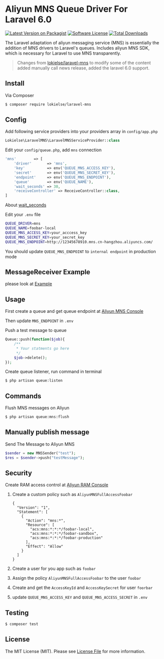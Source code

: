 # Aliyun MNS Queue Driver For Laravel 6.0

[![Latest Version on Packagist][ico-version]][link-packagist]
[![Software License][ico-license]](LICENSE.md)
[![Total Downloads][ico-downloads]][link-downloads]


The Laravel adaptation of aliyun messaging service (MNS) is essentially the addition of MNS drivers to Laravel's queues. Includes aliyun MNS SDK, which is necessary for Laravel to use MNS transparently.

 > Changes from [lokielse/laravel-mns](https://github.com/lokielse/laravel-mns) to modify some of the content added manually call news release, added the laravel 6.0 support.

## Install

Via Composer

``` bash
$ composer require lokielse/laravel-mns
```

## Config

Add following service providers into your providers array in `config/app.php`

``` php
Lokielse\LaravelMNS\LaravelMNSServiceProvider::class
```

Edit your `config/queue.php`, add `mns` connection

```php
'mns'        => [
	'driver'       => 'mns',
	'key'          => env('QUEUE_MNS_ACCESS_KEY'),
	'secret'       => env('QUEUE_MNS_SECRET_KEY'),
	'endpoint'     => env('QUEUE_MNS_ENDPOINT'),
	'queue'        => env('QUEUE_NAME'),
	'wait_seconds' => 30,
    'receiveController' => ReceiveController::class,
]
```
About [wait_seconds](https://help.aliyun.com/document_detail/35136.html)

Edit your `.env` file

```bash
QUEUE_DRIVER=mns
QUEUE_NAME=foobar-local
QUEUE_MNS_ACCESS_KEY=your_acccess_key
QUEUE_MNS_SECRET_KEY=your_secret_key
QUEUE_MNS_ENDPOINT=http://12345678910.mns.cn-hangzhou.aliyuncs.com/
```
You should update `QUEUE_MNS_ENDPOINT` to `internal endpoint` in production mode
## MessageReceiver Example

please look at [Example](ReceiveExample.php)

## Usage

First create a queue and get queue endpoint at [Aliyun MNS Console](https://mns.console.aliyun.com/)

Then update `MNS_ENDPOINT` in `.env`

Push a test message to queue

```php
Queue::push(function($job){
	/**
	 * Your statments go here
	 */
	$job->delete();
});
```

Create queue listener, run command in terminal

```bash
$ php artisan queue:listen
```
## Commands
Flush MNS messages on Aliyun

```bash
$ php artisan queue:mns:flush
```
## Manually publish message
Send The Message to Aliyun MNS

```php
$sender = new MNSSender("test");
$res = $sender->push("testMessage");
```

## Security

Create RAM access control at [Aliyun RAM Console](https://ram.console.aliyun.com)

1. Create a custom policy such as `AliyunMNSFullAccessFoobar`

	```
	{
	  "Version": "1",
	  "Statement": [
		{
		  "Action": "mns:*",
		  "Resource": [
			"acs:mns:*:*:*/foobar-local",
			"acs:mns:*:*:*/foobar-sandbox",
			"acs:mns:*:*:*/foobar-production"
		  ],
		  "Effect": "Allow"
		}
	  ]
	}
	```

2. Create a user for you app such as `foobar`

3. Assign the policy `AliyunMNSFullAccessFoobar` to the user `foobar`

4. Create and get the `AccessKeyId` and `AccessKeySecret` for user `foorbar`

5. update `QUEUE_MNS_ACCESS_KEY` and `QUEUE_MNS_ACCESS_SECRET` in `.env`

## Testing

``` bash
$ composer test
```

## License

The MIT License (MIT). Please see [License File](LICENSE.md) for more information.

[ico-version]: https://img.shields.io/packagist/v/dyjh/laravel-mns.svg?style=flat-square
[ico-license]: https://img.shields.io/badge/license-MIT-brightgreen.svg?style=flat-square
[ico-downloads]: https://img.shields.io/packagist/dt/dyjh/laravel-mns.svg?style=flat-square

[link-packagist]: https://packagist.org/packages/dyjh/laravel-mns
[link-downloads]: https://packagist.org/packages/dyjh/laravel-mns
[link-author]: https://github.com/dyjh
